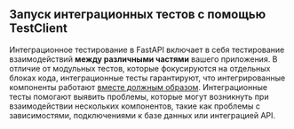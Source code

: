## Запуск интеграционных тестов с помощью TestClient

Интеграционное тестирование в FastAPI включает в себя тестирование взаимодействий **между различными частями** вашего приложения. В отличие от модульных тестов, которые фокусируются на отдельных блоках кода, интеграционные тесты гарантируют, что интегрированные компоненты работают <ins>вместе должным образом</ins>. Интеграционные тесты помогают выявить проблемы, которые могут возникнуть при взаимодействии нескольких компонентов, такие как проблемы с зависимостями, подключениями к базе данных или интеграцией API.
